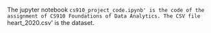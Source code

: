 The jupyter notebook `cs910_project_code.ipynb' is the code of the assignment of CS910 Foundations of Data Analytics.
The CSV file `heart_2020.csv' is the dataset.
